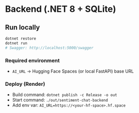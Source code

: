 # Backend (.NET 8 + SQLite)

## Run locally
```bash
dotnet restore
dotnet run
# Swagger: http://localhost:5000/swagger
```
### Required environment
- `AI_URL` → Hugging Face Spaces (or local FastAPI) base URL

### Deploy (Render)
- Build command: `dotnet publish -c Release -o out`
- Start command: `./out/sentiment-chat-backend`
- Add env var: `AI_URL=https://<your-hf-space>.hf.space`
